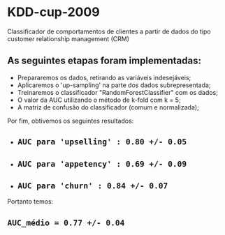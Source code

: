 # KDD-cup-2009
Classificador de comportamentos de clientes a partir de dados do tipo customer relationship management (CRM)


## As seguintes etapas foram implementadas:


* Prepararemos os dados, retirando as variáveis indesejáveis;
* Aplicaremos o 'up-sampling' na parte dos dados subrepresentada;
* Treinaremos o classificador "RandomForestClassifier" com os dados;
* O valor da AUC utilizando o método de k-fold com k = 5;
* A matriz de confusão do classificador (comum e normalizada);


Por fim, obtivemos os seguintes resultados:
* ## ``AUC para 'upselling' : 0.80 +/- 0.05 ``

* ## ``AUC para 'appetency' : 0.69 +/- 0.09``

* ## ``AUC para 'churn' : 0.84 +/- 0.07``

Portanto temos:

## ``AUC_médio = 0.77 +/- 0.04``
